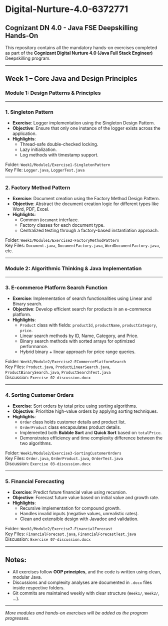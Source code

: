 # Digital-Nurture-4.0-6372771

## Cognizant DN 4.0 - Java FSE Deepskilling Hands-On

This repository contains all the mandatory hands-on exercises completed as part of the **Cognizant Digital Nurture 4.0 (Java Full Stack Engineer)** Deepskilling program.

---

## Week 1 – Core Java and Design Principles

### Module 1: Design Patterns & Principles

---

### 1. Singleton Pattern
- **Exercise**: Logger implementation using the Singleton Design Pattern.
- **Objective**: Ensure that only one instance of the logger exists across the application.
- **Highlights**:
  - Thread-safe double-checked locking.
  - Lazy initialization.
  - Log methods with timestamp support.

 Folder: `Week1/Module1/Exercise1-SingletonPattern`  
 Key File: `Logger.java`, `LoggerTest.java`

---

### 2. Factory Method Pattern
- **Exercise**: Document creation using the Factory Method Design Pattern.
- **Objective**: Abstract the document creation logic for different types like Word, PDF, Excel.
- **Highlights**:
  - Common `Document` interface.
  - Factory classes for each document type.
  - Centralized testing through a factory-based instantiation approach.

Folder: `Week1/Module1/Exercise2-FactoryMethodPattern`  
Key Files: `Document.java`, `DocumentFactory.java`, `WordDocumentFactory.java`, etc.

---

### Module 2: Algorithmic Thinking & Java Implementation

---

### 3. E-commerce Platform Search Function
- **Exercise**: Implementation of search functionalities using Linear and Binary search.
- **Objective**: Develop efficient search for products in an e-commerce platform.
- **Highlights**:
  - `Product` class with fields: `productId`, `productName`, `productCategory`, `price`.
  - Linear search methods by ID, Name, Category, and Price.
  - Binary search methods with sorted arrays for optimized performance.
  - Hybrid binary + linear approach for price range queries.

Folder: `Week1/Module2/Exercise2-ECommercePlatformSearch`  
Key Files: `Product.java`, `ProductLinearSearch.java`, `ProductBinarySearch.java`, `ProductSearchTest.java`  
Discussion: `Exercise 02-discussion.docx`

---

### 4. Sorting Customer Orders
- **Exercise**: Sort orders by total price using sorting algorithms.
- **Objective**: Prioritize high-value orders by applying sorting techniques.
- **Highlights**:
  - `Order` class holds customer details and product list.
  - `OrderProduct` class encapsulates product details.
  - Implemented both **Bubble Sort** and **Quick Sort** based on `totalPrice`.
  - Demonstrates efficiency and time complexity difference between the two algorithms.

Folder: `Week1/Module2/Exercise3-SortingCustomerOrders`  
Key Files: `Order.java`, `OrderProduct.java`, `OrderTest.java`  
Discussion: `Exercise 03-discussion.docx`

---

### 5. Financial Forecasting
- **Exercise**: Predict future financial value using recursion.
- **Objective**: Forecast future value based on initial value and growth rate.
- **Highlights**:
  - Recursive implementation for compound growth.
  - Handles invalid inputs (negative values, unrealistic rates).
  - Clean and extensible design with Javadoc and validation.

Folder: `Week1/Module2/Exercise7-FinancialForecast`  
Key Files: `FinancialForecast.java`, `FinancialForecastTest.java`  
Discussion: `Exercise 07-discussion.docx`

---

## Notes:
- All exercises follow **OOP principles**, and the code is written using clean, modular Java.
- Discussions and complexity analyses are documented in `.docx` files inside respective folders.
- Git commits are maintained weekly with clear structure (`Week1/`, `Week2/`, ...).

---

*More modules and hands-on exercises will be added as the program progresses.*
